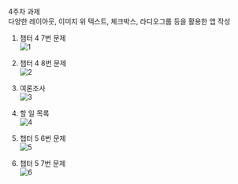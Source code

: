 4주차 과제<br>
다양한 레이아웃, 이미지 위 텍스트, 체크박스, 라디오그룹 등을 활용한 앱 작성<br>

1. 챕터 4 7번 문제 <br>![1](https://github.com/20Sangwoo/Android/assets/144245121/05c4be28-186b-4f74-bc2e-261b8e83c365)

2. 챕터 4 8번 문제 <br>![2](https://github.com/20Sangwoo/Android/assets/144245121/c55d9fab-3d76-4760-9352-060bce157c26)

3. 여론조사 <br>![3](https://github.com/20Sangwoo/Android/assets/144245121/ecb016ba-04b0-45de-9318-13020ebd946a)

4. 할 일 목록 <br> ![4](https://github.com/20Sangwoo/Android/assets/144245121/755bc669-3b4b-4d71-b664-3da44bdb8607)

5. 챕터 5 6번 문제 <br>![5](https://github.com/20Sangwoo/Android/assets/144245121/3625f620-7b75-49a8-b754-f6a0d9387815)

6. 챕터 5 7번 문제 <br>![6](https://github.com/20Sangwoo/Android/assets/144245121/d50cd7d7-d37c-4739-9bae-609a4367625a)
